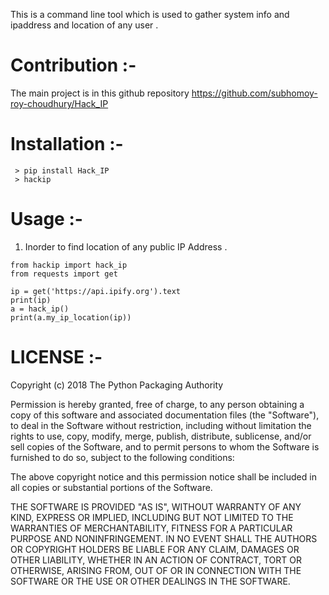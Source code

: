 This is a command line tool which is used to gather system info and ipaddress and location of any user .

# Contribution :- 
The main project is in this github  repository 
https://github.com/subhomoy-roy-choudhury/Hack_IP

# Installation :-
```
 > pip install Hack_IP 
 > hackip
```
# Usage :-
1. Inorder to find location of any public IP Address . 
```
from hackip import hack_ip
from requests import get

ip = get('https://api.ipify.org').text
print(ip)
a = hack_ip()
print(a.my_ip_location(ip))
```
# LICENSE :- 

Copyright (c) 2018 The Python Packaging Authority

Permission is hereby granted, free of charge, to any person obtaining a copy
of this software and associated documentation files (the "Software"), to deal
in the Software without restriction, including without limitation the rights
to use, copy, modify, merge, publish, distribute, sublicense, and/or sell
copies of the Software, and to permit persons to whom the Software is
furnished to do so, subject to the following conditions:

The above copyright notice and this permission notice shall be included in all
copies or substantial portions of the Software.

THE SOFTWARE IS PROVIDED "AS IS", WITHOUT WARRANTY OF ANY KIND, EXPRESS OR
IMPLIED, INCLUDING BUT NOT LIMITED TO THE WARRANTIES OF MERCHANTABILITY,
FITNESS FOR A PARTICULAR PURPOSE AND NONINFRINGEMENT. IN NO EVENT SHALL THE
AUTHORS OR COPYRIGHT HOLDERS BE LIABLE FOR ANY CLAIM, DAMAGES OR OTHER
LIABILITY, WHETHER IN AN ACTION OF CONTRACT, TORT OR OTHERWISE, ARISING FROM,
OUT OF OR IN CONNECTION WITH THE SOFTWARE OR THE USE OR OTHER DEALINGS IN THE
SOFTWARE.
